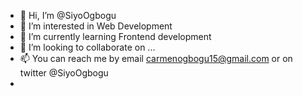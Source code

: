 - 👋 Hi, I’m @SiyoOgbogu
- 👀 I’m interested in Web Development
- 🌱 I’m currently learning Frontend development
- 💞️ I’m looking to collaborate on ...
- 📫 You can reach me by email carmenogbogu15@gmail.com or on twitter @SiyoOgbogu
- 

<!---
SiyoOgbogu/SiyoOgbogu is a ✨ special ✨ repository because its `README.md` (this file) appears on your GitHub profile.
You can click the Preview link to take a look at your changes.
--->
